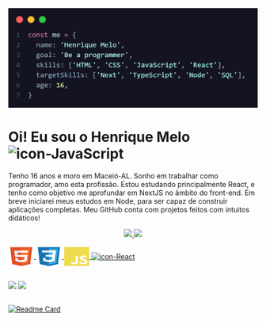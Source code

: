 <img src="images/readme-image.png" alt="">

# Oi! Eu sou o Henrique Melo <img align="top" alt="icon-JavaScript" height="58" width="58" src="https://cdn-icons-png.flaticon.com/512/644/644658.png">

<div>
  <p>Tenho 16 anos e moro em Maceió-AL. Sonho em trabalhar como programador, amo esta profissão. Estou estudando principalmente React, e tenho como objetivo me aprofundar em NextJS no âmbito do front-end. Em breve iniciarei meus estudos em Node, para ser capaz de construir aplicações completas. Meu GitHub conta com projetos feitos com intuitos didáticos!</p>
</div>

<div align="center">
  <a href="https://github.com/HenriqueMelo2007">
  <img height="180em" src="https://github-readme-stats.vercel.app/api?username=HenriqueMelo2007&show_icons=true&theme=radical&include_all_commits=true&count_private=true"/>
  <img height="180em" src="https://github-readme-stats.vercel.app/api/top-langs/?username=HenriqueMelo2007&layout=compact&langs_count=7&theme=radical"/>
</div>

<div style="display: inline_block"><br>
  <img align="center" alt="icon-HTML" height="39" width="52" src="https://raw.githubusercontent.com/devicons/devicon/master/icons/html5/html5-original.svg">
  <img align="center" alt="icon-CSS" height="39" width="52" src="https://raw.githubusercontent.com/devicons/devicon/master/icons/css3/css3-original.svg">
  <img align="center" alt="icon-JavaScript" height="39" width="52" src="https://raw.githubusercontent.com/devicons/devicon/master/icons/javascript/javascript-plain.svg">
  <img align="center" alt="icon-React" height="39" width="52" src="https://cdn.jsdelivr.net/gh/devicons/devicon/icons/react/react-original.svg" />
</div>

##

<div>
  <a href="https://www.instagram.com/henriquemelo__15/" target="_blank"><img src="https://img.shields.io/badge/-Instagram-%23E4405F?style=for-the-badge&logo=instagram&logoColor=white"></a>
  <a href="#"><img src="https://img.shields.io/badge/-LinkedIn-%230077B5?style=for-the-badge&logo=linkedin&logoColor=white" target="_blank"></a>
</div>

##

[![Readme Card](https://github-readme-stats.vercel.app/api/pin/?username=HenriqueMelo2007&repo=calculator-2.0&theme=radical)](https://github.com/HenriqueMelo2007/calculator-2.0)